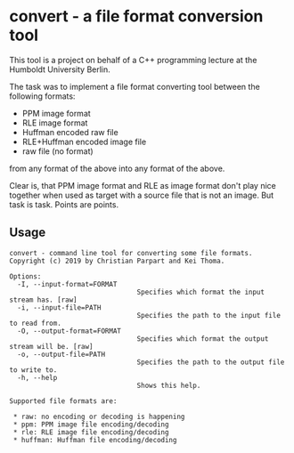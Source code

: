 # convert - a file format conversion tool

This tool is a project on behalf of a C++ programming lecture at the Humboldt University Berlin.

The task was to implement a file format converting tool between the following formats:

* PPM image format
* RLE image format
* Huffman encoded raw file
* RLE+Huffman encoded image file
* raw file (no format)

from any format of the above into any format of the above.

Clear is, that PPM image format and RLE as image format don't play nice together when used as target
with a source file that is not an image. But task is task. Points are points.

## Usage

```
convert - command line tool for converting some file formats.
Copyright (c) 2019 by Christian Parpart and Kei Thoma.

Options:
  -I, --input-format=FORMAT
                                Specifies which format the input stream has. [raw]
  -i, --input-file=PATH
                                Specifies the path to the input file to read from.
  -O, --output-format=FORMAT
                                Specifies which format the output stream will be. [raw]
  -o, --output-file=PATH
                                Specifies the path to the output file to write to.
  -h, --help
                                Shows this help.

Supported file formats are:

 * raw: no encoding or decoding is happening
 * ppm: PPM image file encoding/decoding
 * rle: RLE image file encoding/decoding
 * huffman: Huffman file encoding/decoding
```
